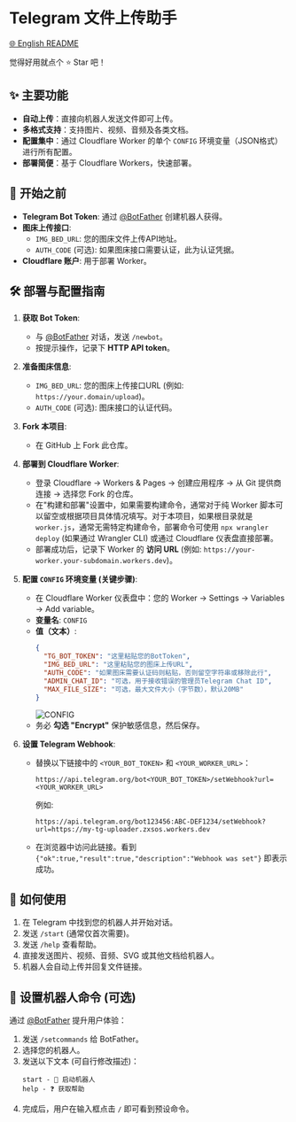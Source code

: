 # Telegram 文件上传助手
[🌐 English README](README_en.md)

觉得好用就点个 ⭐ Star 吧！

## ✨ 主要功能

*   **自动上传**：直接向机器人发送文件即可上传。
*   **多格式支持**：支持图片、视频、音频及各类文档。
*   **配置集中**：通过 Cloudflare Worker 的单个 `CONFIG` 环境变量（JSON格式）进行所有配置。
*   **部署简便**：基于 Cloudflare Workers，快速部署。

## 🔧 开始之前

*   **Telegram Bot Token**: 通过 [@BotFather](https://t.me/BotFather) 创建机器人获得。
*   **图床上传接口**:
    *   `IMG_BED_URL`: 您的图床文件上传API地址。
    *   `AUTH_CODE` (可选): 如果图床接口需要认证，此为认证凭据。
*   **Cloudflare 账户**: 用于部署 Worker。

## 🛠️ 部署与配置指南

1.  **获取 Bot Token**:
    *   与 [@BotFather](https://t.me/BotFather) 对话，发送 `/newbot`。
    *   按提示操作，记录下 **HTTP API token**。

2.  **准备图床信息**:
    *   `IMG_BED_URL`: 您的图床上传接口URL (例如: `https://your.domain/upload`)。
    *   `AUTH_CODE` (可选): 图床接口的认证代码。

3.  **Fork 本项目**:
    *   在 GitHub 上 Fork 此仓库。

4.  **部署到 Cloudflare Worker**:
    *   登录 Cloudflare -> Workers & Pages -> 创建应用程序 -> 从 Git 提供商连接 -> 选择您 Fork 的仓库。
    *   在"构建和部署"设置中，如果需要构建命令，通常对于纯 Worker 脚本可以留空或根据项目具体情况填写。对于本项目，如果根目录就是 `worker.js`，通常无需特定构建命令，部署命令可使用 `npx wrangler deploy` (如果通过 Wrangler CLI) 或通过 Cloudflare 仪表盘直接部署。
    *   部署成功后，记录下 Worker 的 **访问 URL** (例如: `https://your-worker.your-subdomain.workers.dev`)。

5.  **配置 `CONFIG` 环境变量 (关键步骤)**:
    *   在 Cloudflare Worker 仪表盘中：您的 Worker -> Settings -> Variables -> Add variable。
    *   **变量名**: `CONFIG`
    *   **值（文本）**:
        ```json
        {
          "TG_BOT_TOKEN": "这里粘贴您的BotToken",
          "IMG_BED_URL": "这里粘贴您的图床上传URL",
          "AUTH_CODE": "如果图床需要认证码则粘贴，否则留空字符串或移除此行",
          "ADMIN_CHAT_ID": "可选，用于接收错误的管理员Telegram Chat ID",
          "MAX_FILE_SIZE": "可选，最大文件大小（字节数），默认20MB"
        }
        ```
        ![CONFIG](https://zxsos.pages.dev/file/pic/1747259895003_20250515055759745.webp)
    *   务必 **勾选 "Encrypt"** 保护敏感信息，然后保存。

6.  **设置 Telegram Webhook**:
    *   替换以下链接中的 `<YOUR_BOT_TOKEN>` 和 `<YOUR_WORKER_URL>`：
        ```text
        https://api.telegram.org/bot<YOUR_BOT_TOKEN>/setWebhook?url=<YOUR_WORKER_URL>
        ```
        例如:
        ```text
        https://api.telegram.org/bot123456:ABC-DEF1234/setWebhook?url=https://my-tg-uploader.zxsos.workers.dev
        ```
    *   在浏览器中访问此链接。看到 `{"ok":true,"result":true,"description":"Webhook was set"}` 即表示成功。

## 💬 如何使用

1.  在 Telegram 中找到您的机器人并开始对话。
2.  发送 `/start` (通常仅首次需要)。
3.  发送 `/help` 查看帮助。
4.  直接发送图片、视频、音频、SVG 或其他文档给机器人。
5.  机器人会自动上传并回复文件链接。

## 🤖 设置机器人命令 (可选)

通过 [@BotFather](https://t.me/BotFather) 提升用户体验：

1.  发送 `/setcommands` 给 BotFather。
2.  选择您的机器人。
3.  发送以下文本 (可自行修改描述)：
    ```text
    start - 🚀 启动机器人
    help - ❓ 获取帮助
    ```
4.  完成后，用户在输入框点击 `/` 即可看到预设命令。
